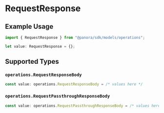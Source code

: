 # RequestResponse

## Example Usage

```typescript
import { RequestResponse } from "@panora/sdk/models/operations";

let value: RequestResponse = {};
```

## Supported Types

### `operations.RequestResponseBody`

```typescript
const value: operations.RequestResponseBody = /* values here */
```

### `operations.RequestPassthroughResponseBody`

```typescript
const value: operations.RequestPassthroughResponseBody = /* values here */
```

